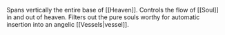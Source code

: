 Spans vertically the entire base of [[Heaven]]. Controls the flow of [[Soul]] in and out of heaven. Filters out the pure souls worthy for automatic insertion into an angelic [[Vessels|vessel]].